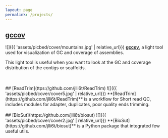 ```yaml
---
layout: page
permalink: /projects/
---
```


## [gccov](https://github.com/jlli6t/gccov)
![]({{ 'assets/picbed/cover/mountains.jpg' | relative_url}})
**[gccov](https://github.com/jlli6t/gccov)**, a light tool used for visualization of GC and coverage of assemblies.

This light tool is useful when you want to look at the GC and coverage distribution of the contigs or scaffolds.

<br>
<br>
## [ReadTrim](ttps://github.com/jlli6t/ReadTrim)
![]({{ 'assets/picbed/cover/cover5.jpg' | relative_url}})
**[ReadTrim](https://github.com/jlli6t/ReadTrim)** is a workflow for Short read QC, includes modules for adapter, duplicates, poor quality ends trimming.

<br>
<br>
## [BioSut](https://github.com/jlli6t/biosut)
![]({{ 'assets/picbed/cover/cover2.jpg' | relative_url}})
**[BioSut](https://github.com/jlli6t/biosut)** is a Python package that integrated few useful utils.
